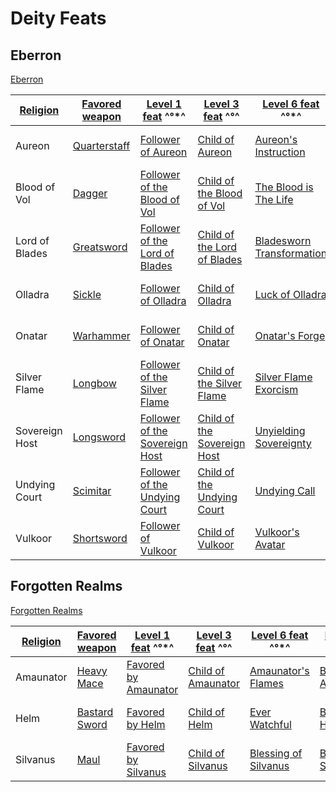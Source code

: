 # Deity Feats

## Eberron

[Eberron](- "setUpWorld(#TEXT)")

| [ ][setUpReligion] [Religion][religion] | [Favored weapon][favoredWeapon]                                     | [Level 1 feat][followerOf] ^°\*^                                                                                          | [Level 3 feat][childOf] ^°^                                                                                      | [Level 6 feat][unique] ^°\*^                                                                               | [Level 12 feat][belovedOf] ^°^                                                                                                                   | [Level 20 feat][damageReduction] ^°†^                                                                                                                                                                   |
| --------------------------------------- | ------------------------------------------------------------------- | ------------------------------------------------------------------------------------------------------------------------- | ---------------------------------------------------------------------------------------------------------------- | ---------------------------------------------------------------------------------------------------------- | ------------------------------------------------------------------------------------------------------------------------------------------------ | ------------------------------------------------------------------------------------------------------------------------------------------------------------------------------------------------------- |
| Aureon                                  | [Quarterstaff](http://ddowiki.com/page/Quarterstaff "Quarterstaff") | [Follower of Aureon](http://ddowiki.com/page/Follower_of_Aureon "Follower of Aureon")                                     | [Child of Aureon](http://ddowiki.com/page/Child_of_Aureon "Child of Aureon")                                     | [Aureon's Instruction](http://ddowiki.com/page/Aureon%27s_Instruction "Aureon's Instruction")              | [Beloved of Aureon](http://ddowiki.com/edit/Beloved_of_Aureon?redlink=1 "Beloved of Aureon (page does not exist)")                               | Damage Reduction: [TBD](http://ddowiki.com/page/TBD "TBD")                                                                                                                                              |
| Blood of Vol                            | [Dagger](http://ddowiki.com/page/Dagger "Dagger")                   | [Follower of the Blood of Vol](http://ddowiki.com/page/Follower_of_the_Blood_of_Vol "Follower of the Blood of Vol")       | [Child of the Blood of Vol](http://ddowiki.com/page/Child_of_the_Blood_of_Vol "Child of the Blood of Vol")       | [The Blood is The Life](http://ddowiki.com/page/The_Blood_is_The_Life "The Blood is The Life")             | [Beloved of the Blood of Vol](http://ddowiki.com/edit/Beloved_of_the_Blood_of_Vol?redlink=1 "Beloved of the Blood of Vol (page does not exist)") | Damage Reduction: [TBD](http://ddowiki.com/page/TBD "TBD")                                                                                                                                              |
| Lord of Blades                          | [Greatsword](http://ddowiki.com/page/Greatsword "Greatsword")       | [Follower of the Lord of Blades](http://ddowiki.com/page/Follower_of_the_Lord_of_Blades "Follower of the Lord of Blades") | [Child of the Lord of Blades](http://ddowiki.com/page/Child_of_the_Lord_of_Blades "Child of the Lord of Blades") | [Bladesworn Transformation](http://ddowiki.com/page/Bladesworn_Transformation "Bladesworn Transformation") | [Beloved of the Lord of Blades](http://ddowiki.com/page/Beloved_of_the_Lord_of_Blades "Beloved of the Lord of Blades")                           | [Damage Reduction: Adamantine](http://ddowiki.com/page/Damage_Reduction:_Adamantine "Damage Reduction: Adamantine")                                                                                     |
| Olladra                                 | [Sickle](http://ddowiki.com/page/Sickle "Sickle")                   | [Follower of Olladra](http://ddowiki.com/page/Follower_of_Olladra "Follower of Olladra")                                  | [Child of Olladra](http://ddowiki.com/page/Child_of_Olladra "Child of Olladra")                                  | [Luck of Olladra](http://ddowiki.com/page/Luck_of_Olladra "Luck of Olladra")                               | [Beloved of Olladra](http://ddowiki.com/page/Beloved_of_Olladra "Beloved of Olladra")                                                            | Damage Reduction: [TBD](http://ddowiki.com/page/TBD "TBD")                                                                                                                                              |
| Onatar                                  | [Warhammer](http://ddowiki.com/page/Warhammer "Warhammer")          | [Follower of Onatar](http://ddowiki.com/page/Follower_of_Onatar "Follower of Onatar")                                     | [Child of Onatar](http://ddowiki.com/page/Child_of_Onatar "Child of Onatar")                                     | [Onatar's Forge](http://ddowiki.com/page/Onatar%27s_Forge "Onatar's Forge")                                | [Beloved of Onatar](http://ddowiki.com/edit/Beloved_of_Onatar?redlink=1 "Beloved of Onatar (page does not exist)")                               | Damage Reduction: [TBD](http://ddowiki.com/page/TBD "TBD")                                                                                                                                              |
| Silver Flame                            | [Longbow](http://ddowiki.com/page/Longbow "Longbow")                | [Follower of the Silver Flame](http://ddowiki.com/page/Follower_of_the_Silver_Flame "Follower of the Silver Flame")       | [Child of the Silver Flame](http://ddowiki.com/page/Child_of_the_Silver_Flame "Child of the Silver Flame")       | [Silver Flame Exorcism](http://ddowiki.com/page/Silver_Flame_Exorcism "Silver Flame Exorcism")             | [Beloved of the Silver Flame](http://ddowiki.com/page/Beloved_of_the_Silver_Flame "Beloved of the Silver Flame")                                 | [Damage Reduction: Silver](http://ddowiki.com/page/Damage_Reduction:_Silver "Damage Reduction: Silver")                                                                                                 |
| Sovereign Host                          | [Longsword](http://ddowiki.com/page/Longsword "Longsword")          | [Follower of the Sovereign Host](http://ddowiki.com/page/Follower_of_the_Sovereign_Host "Follower of the Sovereign Host") | [Child of the Sovereign Host](http://ddowiki.com/page/Child_of_the_Sovereign_Host "Child of the Sovereign Host") | [Unyielding Sovereignty](http://ddowiki.com/page/Unyielding_Sovereignty "Unyielding Sovereignty")          | [Beloved of the Sovereign Host](http://ddowiki.com/page/Beloved_of_the_Sovereign_Host "Beloved of the Sovereign Host")                           | [Damage Reduction: Cold Iron](http://ddowiki.com/page/Damage_Reduction:_Cold_Iron "Damage Reduction: Cold Iron"), [Silver](http://ddowiki.com/page/Damage_Reduction:_Silver "Damage Reduction: Silver") |
| Undying Court                           | [Scimitar](http://ddowiki.com/page/Scimitar "Scimitar")             | [Follower of the Undying Court](http://ddowiki.com/page/Follower_of_the_Undying_Court "Follower of the Undying Court")    | [Child of the Undying Court](http://ddowiki.com/page/Child_of_the_Undying_Court "Child of the Undying Court")    | [Undying Call](http://ddowiki.com/page/Undying_Call "Undying Call")                                        | [Beloved of the Undying Court](http://ddowiki.com/page/Beloved_of_the_Undying_Court "Beloved of the Undying Court")                              | [Damage Reduction: Cold Iron](http://ddowiki.com/page/Damage_Reduction:_Cold_Iron "Damage Reduction: Cold Iron")                                                                                        |
| Vulkoor                                 | [Shortsword](http://ddowiki.com/page/Shortsword "Shortsword")       | [Follower of Vulkoor](http://ddowiki.com/page/Follower_of_Vulkoor "Follower of Vulkoor")                                  | [Child of Vulkoor](http://ddowiki.com/page/Child_of_Vulkoor "Child of Vulkoor")                                  | [Vulkoor's Avatar](http://ddowiki.com/page/Vulkoor%27s_Avatar "Vulkoor's Avatar")                          | [Beloved of Vulkoor](http://ddowiki.com/page/Beloved_of_Vulkoor "Beloved of Vulkoor")                                                            | [Damage Reduction: Good](http://ddowiki.com/page/Damage_Reduction:_Good "Damage Reduction: Good")                                                                                                       |

## Forgotten Realms

[Forgotten Realms](- "setUpWorld(#TEXT)")

| [ ][setUpReligion] [Religion][religion] | [Favored weapon][favoredWeapon]                                        | [Level 1 feat][followerOf] ^°\*^                                                            | [Level 3 feat][childOf] ^°^                                                           | [Level 6 feat][unique] ^°\*^                                                                | [Level 12 feat][belovedOf] ^°^                                                              | [Level 20 feat][damageReduction] ^°†^                                                                   |
| --------------------------------------- | ---------------------------------------------------------------------- | ------------------------------------------------------------------------------------------- | ------------------------------------------------------------------------------------- | ------------------------------------------------------------------------------------------- | ------------------------------------------------------------------------------------------- | ------------------------------------------------------------------------------------------------------- |
| Amaunator                               | [Heavy Mace](http://ddowiki.com/page/Heavy_Mace "Heavy Mace")          | [Favored by Amaunator](http://ddowiki.com/page/Favored_by_Amaunator "Favored by Amaunator") | [Child of Amaunator](http://ddowiki.com/page/Child_of_Amaunator "Child of Amaunator") | [Amaunator's Flames](http://ddowiki.com/page/Amaunator%27s_Flames "Amaunator's Flames")     | [Beloved of Amaunator](http://ddowiki.com/page/Beloved_of_Amaunator "Beloved of Amaunator") | [Damage Reduction: Silver](http://ddowiki.com/page/Damage_Reduction:_Silver "Damage Reduction: Silver") |
| Helm                                    | [Bastard Sword](http://ddowiki.com/page/Bastard_Sword "Bastard Sword") | [Favored by Helm](http://ddowiki.com/page/Favored_by_Helm "Favored by Helm")                | [Child of Helm](http://ddowiki.com/page/Child_of_Helm "Child of Helm")                | [Ever Watchful](http://ddowiki.com/page/Ever_Watchful "Ever Watchful")                      | [Beloved of Helm](http://ddowiki.com/page/Beloved_of_Helm "Beloved of Helm")                | Damage Reduction: [TBD](http://ddowiki.com/page/TBD "TBD")                                              |
| Silvanus                                | [Maul](http://ddowiki.com/page/Maul "Maul")                            | [Favored by Silvanus](http://ddowiki.com/page/Favored_by_Silvanus "Favored by Silvanus")    | [Child of Silvanus](http://ddowiki.com/page/Child_of_Silvanus "Child of Silvanus")    | [Blessing of Silvanus](http://ddowiki.com/page/Blessing_of_Silvanus "Blessing of Silvanus") | [Beloved of Silvanus](http://ddowiki.com/page/Beloved_of_Silvanus "Beloved of Silvanus")    | Damage Reduction: [TBD](http://ddowiki.com/page/TBD "TBD")                                              |

[religion]: - "#religionId"
[setUpReligion]: - "#result = loadFromKey(#religionId)"
[_matchStrategy_]: - "c:matchStrategy=KeyMatch"
[unique]: - "?=#result.unique()"
[followerOf]: - "?=#result.follow()"
[childOf]: - "?=#result.child()"
[belovedOf]: = "?=#result.beloved()"
[favoredWeapon]: - "?=#result.favoredWeapon()"
[damageReduction]: - "?=#result.damageReduction()"
